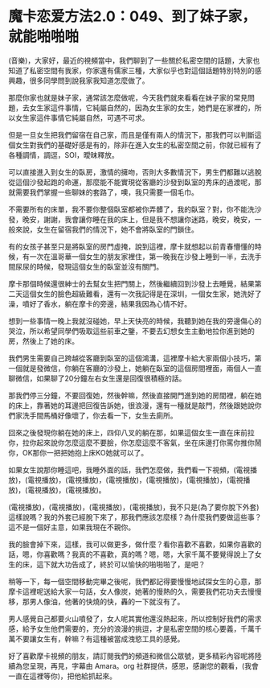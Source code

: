 # 魔卡恋爱方法2.0：049、到了妹子家，就能啪啪啪

(音樂)，大家好，最近的視頻當中，我們聊到了一些關於私密空間的話題，大家也知道了私密空間有我家，你家還有儒家三種，大家似乎也對這個話題特別特別的感興趣，很多同學問到說我家我知道怎麼做了。

那麼你家也就是妹子家，通常該怎麼做呢，今天我們就來看看在妹子家的常見問題，去女生家這件事情，它純屬自然的，因為女生家的女生，她們是在家裡的，所以女生家這件事情它純屬自然，可遇不可求。

但是一旦女生把我們留宿在自己家，而且是僅有兩人的情況下，那我們可以判斷這個女生對我們的基礎好感是有的，除非在進入女生的私密空間之前，你就已經有了各種調情，調逗，SOI，曖昧釋放。

可以直接進入到女生的臥房，激情的擁吻，否則大多數情況下，男生們都難以逃脫從這個沙發起跑的命運，那麼能不能實現從客廳的沙發到臥室的秀床的過渡呢，那就需要我們掌握一些聊妹的套路了，噢，我只需要一個毛巾。

不需要所有的床單，我不要你整個臥室都被你弄髒了，我的臥室？對，你不能洗沙發，晚安，謝謝，我會讓你睡在我的床上，但是我不想讓你迷路，晚安，晚安，一般來說，女生在留宿我們的情況下，她不會將臥室的門鎖住。

有的女孩子甚至只是將臥室的房門虛掩，說到這裡，摩卡就想起以前青春懵懂的時候，有一次在溫哥華一個女生的朋友家裡住，第一晚我在沙發上睡到一半，去洗手間尿尿的時候，發現這個女生的臥室並沒有關門。

摩卡那個時候還很紳士的去幫女生把門關上，然後繼續回到沙發上去睡覺，結果第二天這個女生的臉色超級難看，還有一次我記得是在深圳，一個女生家，她洗好了澡，噴好了香水，躺在摩卡的旁邊，結果我因為心情不好。

想到一些事情一晚上我就沒碰她，早上天快亮的時候，我聽到她在我的旁邊傷心的哭泣，所以希望同學們吸取這些前車之鑒，不要去幻想女生主動地拉你進到她的房，然後上了她的床。

我們男生需要自己跨越從客廳到臥室的這個鴻溝，這裡摩卡給大家兩個小技巧，第一個就是發微信，你躺在客廳的沙發上，她躺在臥室的這個房間裡面，兩個人一直聊微信，如果聊了20分鐘左右女生還是回復很積極的話。

那我們停三分鐘，不要回復她，然後幹嘛，然後直接開門進到她的房間裡，躺在她的床上，靠著她的耳邊把回復告訴她，很浪漫，還有一種就是敲門，然後跟她說你們家洗手間馬桶好像壞了，你去看一下，女生去廁所。

回來之後發現你躺在她的床上，四仰八叉的躺在那，如果這個女生一直在床前拉你，拉你起來說你怎麼這麼不要臉，你怎麼這麼不客氣，坐在床邊打你罵你推你鬧你，OK那你一把把她抱上床KO她就可以了。

如果女生說那你睡這吧，我睡外面的話，我們怎麼做，我們看一下視頻，(電視播放)，(電視播放)，(電視播放)，(電視播放)，(電視播放)，(電視播放)，(電視播放)，(電視播放)，(電視播放)。

(電視播放)，(電視播放)，(電視播放)，(電視播放)，我不只是(為了要你脫下外套)這樣說嗎？我的外套已經脫下來了，那我們應該怎麼樣？為什麼我們要做這些事？這不是一個好主意，如果我現在不親你。

我的臉會掉下來，這樣，我可以做更多，做什麼？看你喜歡不喜歡，如果你喜歡的話，嗯，你喜歡嗎？我真的不喜歡，真的嗎？嗯，嗯，大家千萬不要覺得說上了女生的床，這下就大功告成了，終於可以愉快的啪啪啪了，是吧？

稍等一下，每一個空間移動完畢之後呢，我們都記得要慢慢地試探女生的心意，那摩卡這裡呢送給大家一句話，女人像炭，她著的慢熱的久，需要我們花功夫去慢慢移，那男人像油，他著的快燒的快，轟的一下就沒有了。

男人感覺自己都要火山噴發了，女人呢其實他還沒熱起來，所以控制好我們的需求感，給予女生他們需要的，充分的浪漫的挑逗，才是私密空間的核心要義，千萬千萬不要讓女生有，幹嘛？有這種被當成洩慾工具的感覺。

好了喜歡摩卡視頻的朋友，請訂閱我們的頻道和微信公眾號，更多精彩內容呢將陸續為您呈現，再見，字幕由 Amara。org 社群提供，感恩，感謝您的觀看，(我會一直在這裡等你)，把他給抓起來。

